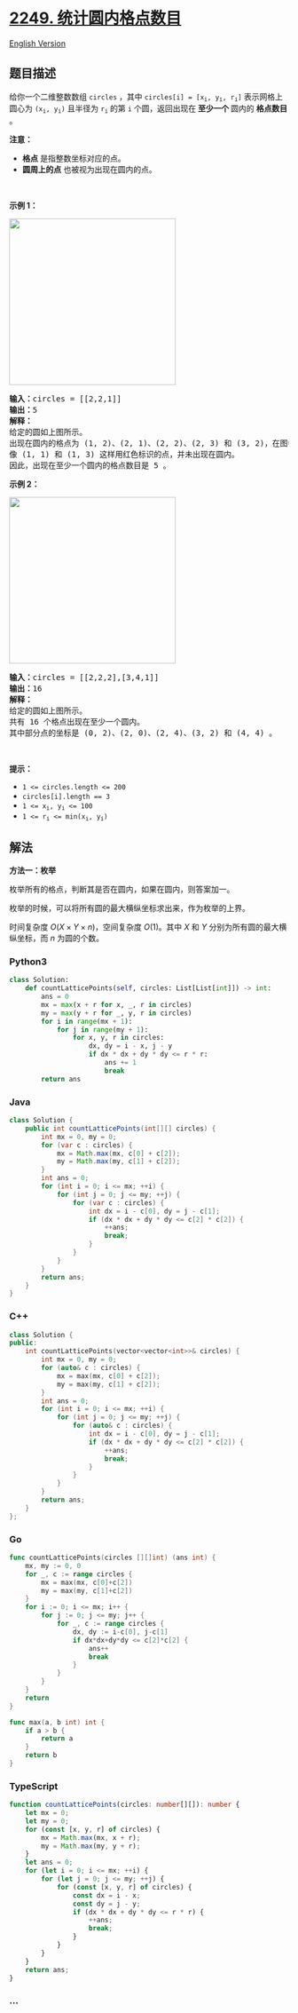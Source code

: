 # [2249. 统计圆内格点数目](https://leetcode.cn/problems/count-lattice-points-inside-a-circle)

[English Version](/solution/2200-2299/2249.Count%20Lattice%20Points%20Inside%20a%20Circle/README_EN.md)

## 题目描述

<!-- 这里写题目描述 -->

<p>给你一个二维整数数组 <code>circles</code> ，其中 <code>circles[i] = [x<sub>i</sub>, y<sub>i</sub>, r<sub>i</sub>]</code> 表示网格上圆心为 <code>(x<sub>i</sub>, y<sub>i</sub>)</code> 且半径为 <code>r<sub>i</sub></code> 的第 <code>i</code> 个圆，返回出现在<strong> 至少一个 </strong>圆内的 <strong>格点数目</strong> 。</p>

<p><strong>注意：</strong></p>

<ul>
	<li><strong>格点</strong> 是指整数坐标对应的点。</li>
	<li><strong>圆周上的点</strong> 也被视为出现在圆内的点。</li>
</ul>

<p>&nbsp;</p>

<p><strong>示例 1：</strong></p>

<p><img alt="" src="https://fastly.jsdelivr.net/gh/doocs/leetcode@main/solution/2200-2299/2249.Count%20Lattice%20Points%20Inside%20a%20Circle/images/exa-11.png" style="width: 300px; height: 300px;" /></p>

<pre>
<strong>输入：</strong>circles = [[2,2,1]]
<strong>输出：</strong>5
<strong>解释：</strong>
给定的圆如上图所示。
出现在圆内的格点为 (1, 2)、(2, 1)、(2, 2)、(2, 3) 和 (3, 2)，在图中用绿色标识。
像 (1, 1) 和 (1, 3) 这样用红色标识的点，并未出现在圆内。
因此，出现在至少一个圆内的格点数目是 5 。</pre>

<p><strong>示例 2：</strong></p>

<p><img alt="" src="https://fastly.jsdelivr.net/gh/doocs/leetcode@main/solution/2200-2299/2249.Count%20Lattice%20Points%20Inside%20a%20Circle/images/exa-22.png" style="width: 300px; height: 300px;" /></p>

<pre>
<strong>输入：</strong>circles = [[2,2,2],[3,4,1]]
<strong>输出：</strong>16
<strong>解释：</strong>
给定的圆如上图所示。
共有 16 个格点出现在至少一个圆内。
其中部分点的坐标是 (0, 2)、(2, 0)、(2, 4)、(3, 2) 和 (4, 4) 。
</pre>

<p>&nbsp;</p>

<p><strong>提示：</strong></p>

<ul>
	<li><code>1 &lt;= circles.length &lt;= 200</code></li>
	<li><code>circles[i].length == 3</code></li>
	<li><code>1 &lt;= x<sub>i</sub>, y<sub>i</sub> &lt;= 100</code></li>
	<li><code>1 &lt;= r<sub>i</sub> &lt;= min(x<sub>i</sub>, y<sub>i</sub>)</code></li>
</ul>

## 解法

<!-- 这里可写通用的实现逻辑 -->

**方法一：枚举**

枚举所有的格点，判断其是否在圆内，如果在圆内，则答案加一。

枚举的时候，可以将所有圆的最大横纵坐标求出来，作为枚举的上界。

时间复杂度 $O(X \times Y \times n)$，空间复杂度 $O(1)$。其中 $X$ 和 $Y$ 分别为所有圆的最大横纵坐标，而 $n$ 为圆的个数。

<!-- tabs:start -->

### **Python3**

<!-- 这里可写当前语言的特殊实现逻辑 -->

```python
class Solution:
    def countLatticePoints(self, circles: List[List[int]]) -> int:
        ans = 0
        mx = max(x + r for x, _, r in circles)
        my = max(y + r for _, y, r in circles)
        for i in range(mx + 1):
            for j in range(my + 1):
                for x, y, r in circles:
                    dx, dy = i - x, j - y
                    if dx * dx + dy * dy <= r * r:
                        ans += 1
                        break
        return ans
```

### **Java**

<!-- 这里可写当前语言的特殊实现逻辑 -->

```java
class Solution {
    public int countLatticePoints(int[][] circles) {
        int mx = 0, my = 0;
        for (var c : circles) {
            mx = Math.max(mx, c[0] + c[2]);
            my = Math.max(my, c[1] + c[2]);
        }
        int ans = 0;
        for (int i = 0; i <= mx; ++i) {
            for (int j = 0; j <= my; ++j) {
                for (var c : circles) {
                    int dx = i - c[0], dy = j - c[1];
                    if (dx * dx + dy * dy <= c[2] * c[2]) {
                        ++ans;
                        break;
                    }
                }
            }
        }
        return ans;
    }
}
```

### **C++**

```cpp
class Solution {
public:
    int countLatticePoints(vector<vector<int>>& circles) {
        int mx = 0, my = 0;
        for (auto& c : circles) {
            mx = max(mx, c[0] + c[2]);
            my = max(my, c[1] + c[2]);
        }
        int ans = 0;
        for (int i = 0; i <= mx; ++i) {
            for (int j = 0; j <= my; ++j) {
                for (auto& c : circles) {
                    int dx = i - c[0], dy = j - c[1];
                    if (dx * dx + dy * dy <= c[2] * c[2]) {
                        ++ans;
                        break;
                    }
                }
            }
        }
        return ans;
    }
};
```

### **Go**

```go
func countLatticePoints(circles [][]int) (ans int) {
	mx, my := 0, 0
	for _, c := range circles {
		mx = max(mx, c[0]+c[2])
		my = max(my, c[1]+c[2])
	}
	for i := 0; i <= mx; i++ {
		for j := 0; j <= my; j++ {
			for _, c := range circles {
				dx, dy := i-c[0], j-c[1]
				if dx*dx+dy*dy <= c[2]*c[2] {
					ans++
					break
				}
			}
		}
	}
	return
}

func max(a, b int) int {
	if a > b {
		return a
	}
	return b
}
```

### **TypeScript**

```ts
function countLatticePoints(circles: number[][]): number {
    let mx = 0;
    let my = 0;
    for (const [x, y, r] of circles) {
        mx = Math.max(mx, x + r);
        my = Math.max(my, y + r);
    }
    let ans = 0;
    for (let i = 0; i <= mx; ++i) {
        for (let j = 0; j <= my; ++j) {
            for (const [x, y, r] of circles) {
                const dx = i - x;
                const dy = j - y;
                if (dx * dx + dy * dy <= r * r) {
                    ++ans;
                    break;
                }
            }
        }
    }
    return ans;
}
```

### **...**

```

```

<!-- tabs:end -->
